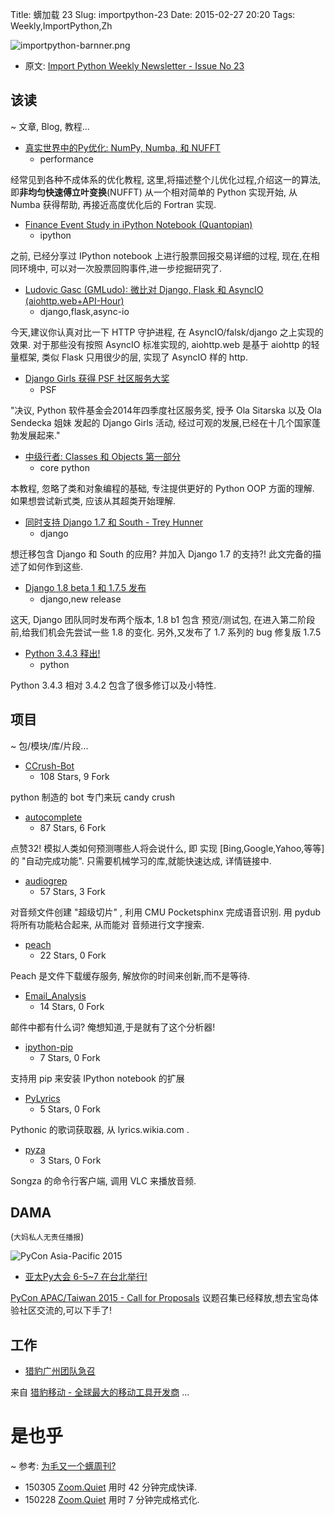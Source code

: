 Title: 蠎加载 23
Slug: importpython-23
Date: 2015-02-27 20:20
Tags: Weekly,ImportPython,Zh 

![importpython-barnner.png](http://zoomq.qiniudn.com/ZQCollection/snap/importpython-barnner.png?imageView2/2/h/210)


- 原文: [Import Python Weekly Newsletter - Issue No 23](http://importpython.com/newsletter/no/23/)

## 该读
~ 文章, Blog, 教程...

- [真实世界中的Py优化: NumPy, Numba, 和 NUFFT](https://jakevdp.github.io/blog/2015/02/24/optimizing-python-with-numpy-and-numba/)
    + performance

经常见到各种不成体系的优化教程,
这里,将描述整个儿优化过程,介绍这一的算法,即**非均匀快速傅立叶变换**(NUFFT)
从一个相对简单的 Python 实现开始,
从 Numba 获得帮助,
再接近高度优化后的 Fortran 实现.


- [Finance Event Study in iPython Notebook (Quantopian)](https://www.quantopian.com/posts/research-looking-for-drift-an-event-study-with-share-buybacks-announcements)
    + ipython

之前, 已经分享过 IPython notebook 上进行股票回报交易详细的过程,
现在,在相同环境中,
可以对一次股票回购事件,进一步挖掘研究了.

- [Ludovic Gasc (GMLudo): 微比对 Django, Flask 和 AsyncIO (aiohttp.web+API-Hour)](http://blog.gmludo.eu/2015/02/macro-benchmark-with-django-flask-and-asyncio.html)
    + django,flask,async-io

今天,建议你认真对比一下 HTTP 守护进程,
在 AsyncIO/falsk/django 之上实现的效果.
对于那些没有按照 AsyncIO 标准实现的,
aiohttp.web 
是基于 aiohttp 的轻量框架,
类似 Flask 只用很少的层,
实现了 AsyncIO 样的 http.

- [Django Girls 获得 PSF 社区服务大奖](http://feedproxy.google.com/~r/PythonSoftwareFoundationNews/~3/O86y2zJoWyQ/psf-community-service-award-goes-to.html)
    + PSF

"决议, Python 软件基金会2014年四季度社区服务奖, 
授予 Ola Sitarska 以及 Ola Sendecka 姐妹
发起的 Django Girls 活动,
经过可观的发展,已经在十几个国家蓬勃发展起来."

- [中级行者: Classes 和 Objects 第一部分](http://intermediatepythonista.com/object-orientation-in-python)
    + core python

本教程, 忽略了类和对象编程的基础,
专注提供更好的 Python OOP 方面的理解.
如果想尝试新式类,
应该从其超类开始理解.

- [同时支持 Django 1.7 和 South - Trey Hunner](http://treyhunner.com/2014/03/migrating-to-django-1-dot-7/)
    + django

想迁移包含 Django 和 South 的应用?
并加入 Django 1.7 的支持?!
此文完备的描述了如何作到这些.


- [Django 1.8 beta 1 和 1.7.5 发布](https://www.djangoproject.com/weblog/2015/feb/25/releases/)
    + django,new release

这天, Django 团队同时发布两个版本, 1.8 b1 包含 预览/测试包,
在进入第二阶段前,给我们机会先尝试一些 1.8 的变化.
另外,又发布了 1.7 系列的 bug 修复版 1.7.5 


- [Python 3.4.3 释出!](https://www.python.org/downloads/release/python-343/)
    + python

Python 3.4.3 相对
3.4.2 包含了很多修订以及小特性.


## 项目
~ 包/模块/库/片段...

- [CCrush-Bot](https://github.com/AlexEne/CCrush-Bot)
    - 108 Stars, 9 Fork

python 制造的 bot 
专门来玩 candy crush

- [autocomplete](https://github.com/rodricios/autocomplete)
    - 87 Stars, 6 Fork

点赞32!
模拟人类如何预测哪些人将会说什么,
即 实现 [Bing,Google,Yahoo,等等]
的 "自动完成功能".
只需要机械学习的库,就能快速达成,
详情链接中.

- [audiogrep](https://github.com/antiboredom/audiogrep)
    - 57 Stars, 3 Fork

对音频文件创建 "超级切片" ,
利用 CMU Pocketsphinx 完成语音识别.
用 pydub 将所有功能粘合起来,
从而能对 音频进行文字搜索.


- [peach](https://github.com/shuoli84/peach)
    - 22 Stars, 0 Fork

Peach 是文件下载缓存服务,
解放你的时间来创新,而不是等待.

- [Email_Analysis](https://github.com/lettergram/Email_Analysis)
    - 14 Stars, 0 Fork

邮件中都有什么词?
俺想知道,于是就有了这个分析器!

- [ipython-pip](https://github.com/jdfreder/ipython-pip)
    - 7 Stars, 0 Fork

支持用 pip 来安装 IPython notebook 的扩展

- [PyLyrics](https://github.com/geekpradd/PyLyrics)
    - 5 Stars, 0 Fork

Pythonic 的歌词获取器,
从 lyrics.wikia.com .

- [pyza](https://github.com/alphapapa/pyza)
    - 3 Stars, 0 Fork

Songza 的命令行客户端,
调用 VLC 来播放音频. 

## DAMA
(`大妈私人无责任播报`)


![PyCon Asia-Pacific 2015](http://zoomq.qiniudn.com/CPyUG/PyCon2015China/pycon-apac2015-logo.png)

- [亚太Py大会 6-5~7 在台北举行!](http://pycontw.blogspot.tw/2015/02/pycon-asia-pacific-2015-in-taiwan-save.html)

[PyCon APAC/Taiwan 2015 - Call for Proposals](https://tw.pycon.org/2015apac/en/call-for-proposals/) 议题召集已经释放,想去宝岛体验社区交流的,可以下手了!


## 工作

- [猎豹广州团队急召](https://github.com/cheetahmobile/CMBM/wiki/BmGzHr)

来自 [猎豹移动 - 全球最大的移动工具开发商](http://www.cmcm.com/zh-cn/cm-backup/) ...



# 是也乎
~ 参考: [为毛又一个蠎周刊?](importpython-why)


- 150305 [Zoom.Quiet](http://zoomquiet.io) 用时 42 分钟完成快译.
- 150228 [Zoom.Quiet](http://zoomquiet.io) 用时 7 分钟完成格式化.
